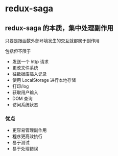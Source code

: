 # redux-saga

## redux-saga 的本质，集中处理副作用

只要是跟函数外部环境发生的交互就都属于副作用

包括但不限于

- 发送一个 http 请求
- 更改文件系统
- 往数据库插入记录
- 使用 LocalStorage 进行本地存储
- 打印/log
- 获取用户输入
- DOM 查询
- 访问系统状态

### 优点

- 更容易管理副作用
- 程序更高效执行
- 易于测试
- 易于处理错误
